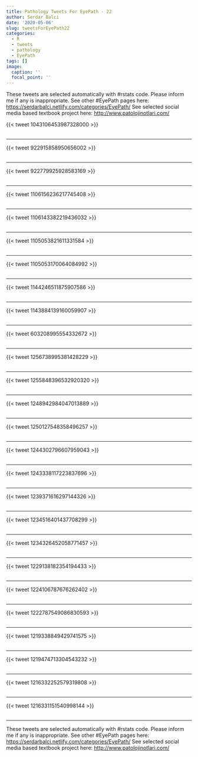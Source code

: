 ```yaml
---
title: Pathology Tweets For EyePath - 22
author: Serdar Balci
date: '2020-05-06'
slug: tweetsForEyePath22
categories:
  - R
  - tweets
  - pathology
  - EyePath
tags: []
image:
  caption: ''
  focal_point: ''
---
```



These tweets are selected automatically with #rstats code. Please inform me if any is inappropriate.
See other #EyePath pages here: https://serdarbalci.netlify.com/categories/EyePath/ 
See selected social media based textbook project here: http://www.patolojinotlari.com/

{{< tweet 1043106453987328000 >}}
<br>
<br>
<hr>
{{< tweet 922915858950656002 >}}
<br>
<br>
<hr>
{{< tweet 922779925928583169 >}}
<br>
<br>
<hr>
{{< tweet 1106156236217745408 >}}
<br>
<br>
<hr>
{{< tweet 1106143382219436032 >}}
<br>
<br>
<hr>
{{< tweet 1105053821611331584 >}}
<br>
<br>
<hr>
{{< tweet 1105053170064084992 >}}
<br>
<br>
<hr>
{{< tweet 1144246511875907586 >}}
<br>
<br>
<hr>
{{< tweet 1143884139160059907 >}}
<br>
<br>
<hr>
{{< tweet 603208995554332672 >}}
<br>
<br>
<hr>
{{< tweet 1256738995381428229 >}}
<br>
<br>
<hr>
{{< tweet 1255848396532920320 >}}
<br>
<br>
<hr>
{{< tweet 1248942984047013889 >}}
<br>
<br>
<hr>
{{< tweet 1250127548358496257 >}}
<br>
<br>
<hr>
{{< tweet 1244302796607959043 >}}
<br>
<br>
<hr>
{{< tweet 1243338117223837696 >}}
<br>
<br>
<hr>
{{< tweet 1239371616297144326 >}}
<br>
<br>
<hr>
{{< tweet 1234516401437708299 >}}
<br>
<br>
<hr>
{{< tweet 1234326452058771457 >}}
<br>
<br>
<hr>
{{< tweet 1229138182354194433 >}}
<br>
<br>
<hr>
{{< tweet 1224106787676262402 >}}
<br>
<br>
<hr>
{{< tweet 1222787549086830593 >}}
<br>
<br>
<hr>
{{< tweet 1219338849429741575 >}}
<br>
<br>
<hr>
{{< tweet 1219474713304543232 >}}
<br>
<br>
<hr>
{{< tweet 1216332252579319808 >}}
<br>
<br>
<hr>
{{< tweet 1216331151540998144 >}}
<br>
<br>
<hr>


These tweets are selected automatically with #rstats code. Please inform me if any is inappropriate.
See other #EyePath pages here: https://serdarbalci.netlify.com/categories/EyePath/ 
See selected social media based textbook project here: http://www.patolojinotlari.com/
